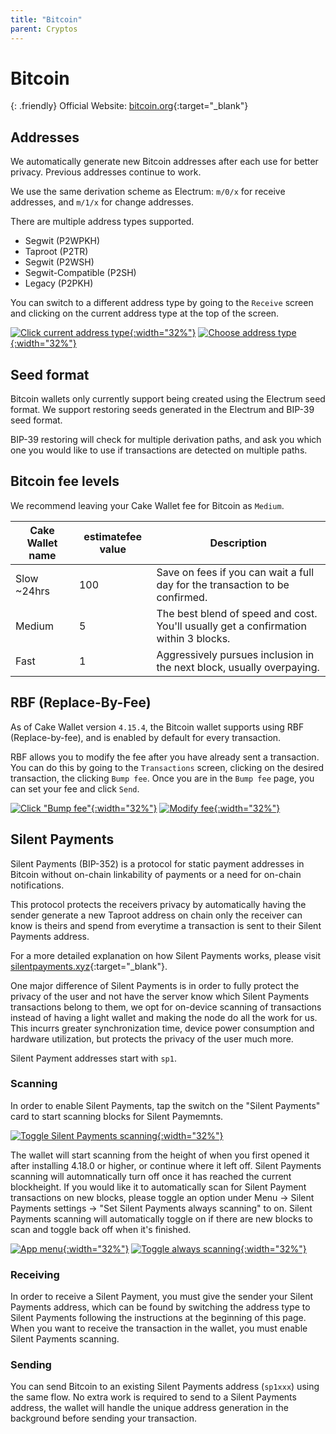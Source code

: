 ```yaml
---
title: "Bitcoin"
parent: Cryptos
---
```


# Bitcoin

{: .friendly}
Official Website: [bitcoin.org](https://bitcoin.org/){:target="_blank"}

## Addresses

We automatically generate new Bitcoin addresses after each use for better privacy. Previous addresses continue to work.

We use the same derivation scheme as Electrum: `m/0/x` for receive addresses, and `m/1/x` for change addresses.

There are multiple address types supported.

* Segwit (P2WPKH)
* Taproot (P2TR)
* Segwit (P2WSH)
* Segwit-Compatible (P2SH)
* Legacy (P2PKH)

You can switch to a different address type by going to the `Receive` screen and clicking on the current address type at the top of the screen.

[![Click current address type](./receive.png){:width="32%"}](./receive.png)
[![Choose address type](./addresstypes.png){:width="32%"}](./addresstypes.png)

## Seed format

Bitcoin wallets only currently support being created using the Electrum seed format. We support restoring seeds generated in the Electrum and BIP-39 seed format.

BIP-39 restoring will check for multiple derivation paths, and ask you which one you would like to use if transactions are detected on multiple paths.

## Bitcoin fee levels

We recommend leaving your Cake Wallet fee for Bitcoin as `Medium`.

| Cake Wallet name | estimatefee value | Description |
| --- | --- | --- |
| Slow ~24hrs | 100 | Save on fees if you can wait a full day for the transaction to be confirmed. |
| Medium | 5 | The best blend of speed and cost. You'll usually get a confirmation within 3 blocks. |
| Fast | 1 | Aggressively pursues inclusion in the next block, usually overpaying. |

## RBF (Replace-By-Fee)

As of Cake Wallet version `4.15.4`, the Bitcoin wallet supports using RBF (Replace-by-fee), and is enabled by default for every transaction.

RBF allows you to modify the fee after you have already sent a transaction. You can do this by going to the `Transactions` screen, clicking on the desired transaction, the clicking `Bump fee`. Once you are in the `Bump fee` page, you can set your fee and click `Send`.

[![Click "Bump fee"](./rbf.png){:width="32%"}](./rbf.png)
[![Modify fee](./rbf2.png){:width="32%"}](./rbf2.png)

## Silent Payments

Silent Payments (BIP-352) is a protocol for static payment addresses in Bitcoin without on-chain linkability of payments or a need for on-chain notifications.

This protocol protects the receivers privacy by automatically having the sender generate a new Taproot address on chain only the receiver can know is theirs and spend from everytime a transaction is sent to their Silent Payments address.

For a more detailed explanation on how Silent Payments works, please visit [silentpayments.xyz](https://silentpayments.xyz/){:target="_blank"}.

One major difference of Silent Payments is in order to fully protect the privacy of the user and not have the server know which Silent Payments transactions belong to them, we opt for on-device scanning of transactions instead of having a light wallet and making the node do all the work for us. This incurrs greater synchronization time, device power consumption and hardware utilization, but protects the privacy of the user much more.

Silent Payment addresses start with `sp1`.

### Scanning

In order to enable Silent Payments, tap the switch on the "Silent Payments" card to start scanning blocks for Silent Paymemnts.

[![Toggle Silent Payments scanning](./silentpayments.png){:width="32%"}](./silentpayments.png)

The wallet will start scanning from the height of when you first opened it after installing 4.18.0 or higher, or continue where it left off. Silent Payments scanning will automnatically turn off once it has reached the current blockheight. If you would like it to automatically scan for Silent Payment transactions on new blocks, please toggle an option under Menu -> Silent Payments settings -> "Set Silent Payments always scanning" to on. Silent Payments scanning will automatically toggle on if there are new blocks to scan and toggle back off when it's finished.

[![App menu](./menu.png){:width="32%"}](./menu.png)
[![Toggle always scanning](./alwaysscan.png){:width="32%"}](./alwaysscan.png)


### Receiving

In order to receive a Silent Payment, you must give the sender your Silent Payments address, which can be found by switching the address type to Silent Payments following the instructions at the beginning of this page. When you want to receive the transaction in the wallet, you must enable Silent Payments scanning.

### Sending

You can send Bitcoin to an existing Silent Payments address (`sp1xxx`) using the same flow. No extra work is required to send to a Silent Payments address, the wallet will handle the unique address generation in the background before sending your transaction.
